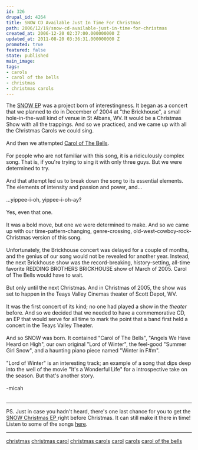 ```yaml
---
id: 326
drupal_id: 4264
title: SNOW CD Available Just In Time For Christmas
path: 2006/12/19/snow-cd-available-just-in-time-for-christmas
created_at: 2006-12-20 02:37:00.000000000 Z
updated_at: 2011-08-20 03:36:31.000000000 Z
promoted: true
featured: false
state: published
main_image: 
tags:
- carols
- carol of the bells
- christmas
- christmas carols
---
```

The <a href="http://www.reddingbrothers.com/snow">SNOW EP</a> was a project born of interestingness. It began as a concert that we planned to do in December of 2004 at "the Brickhouse", a small hole-in-the-wall kind of venue in St Albans, WV. It would be a Christmas Show with all the trappings. And so we practiced, and we came up with all the Christmas Carols we could sing.<br /><br />And then we attempted <a href="http://www.myspace.com/reddingbrothers">Carol of The Bells</a>.<br /><br />For people who are not familiar with this song, it is a ridiculously complex song. That is, if you're trying to sing it with only three guys. But we were determined to try.<br /><br />And that attempt led us to break down the song to its essential elements. The elements of intensity and passion and power, and...<br /><br />...yippee-i-oh, yippee-i-oh-ay?<br /><br />Yes, even that one.<br /><br />It was a bold move, but one we were determined to make. And so we came up with our time-pattern-changing, genre-crossing, old-west-cowboy-rock-Christmas version of this song.<br /><br />Unfortunately, the Brickhouse concert was delayed for a couple of months, and the genius of our song would not be revealed for another year. Instead, the next Brickhouse show was the record-breaking, history-setting, all-time favorite REDDING BROTHERS BRICKHOUSE show of March of 2005. Carol of The Bells would have to wait.<br /><br />But only until the next Christmas. And in Christmas of 2005, the show was set to happen in the Teays Valley Cinemas theater of Scott Depot, WV.<br /><br />It was the first concert of its kind; no one had played a show in the <span style="font-style:italic;">theater</span> before. And so we decided that we needed to have a commemorative CD, an EP that would serve for all time to mark the point that a band first held a concert in the Teays Valley Theater.<br /><br />And so SNOW was born. It contained "Carol of The Bells", "Angels We Have Heard on High", our own original "Lord of Winter", the feel-good "Summer Girl Snow", and a haunting piano piece named "Winter in F#m".<br /><br />"Lord of Winter" is an interesting track; an example of a song that dips deep into the well of the movie "It's a Wonderful Life" for a introspective take on the season. But that's another story.<br /><br />-micah<br /><br /><hr />PS. Just in case you hadn't heard, there's one last chance for you to get the <a href="http://www.reddingbrothers.com/snow">SNOW Christmas EP </a>right before Christmas. It can still make it there in time! Listen to some of the songs <a href="http://www.myspace.com/reddingbrothers">here</a>.<br /><hr /><a target="_blank" rel="tag" href="http://www.technorati.com/tag/christmas">christmas</a> <a target="_blank" rel="tag" href="http://www.technorati.com/tag/christmas+carol">christmas carol</a> <a target="_blank" rel="tag" href="http://www.technorati.com/tag/christmas+carols">christmas carols</a> <a target="_blank" rel="tag" href="http://www.technorati.com/tag/carol">carol</a> <a target="_blank" rel="tag" href="http://www.technorati.com/tag/carols">carols</a> <a target="_blank" rel="tag" href="http://www.technorati.com/tag/carol+of+the+bells">carol of the bells</a>
